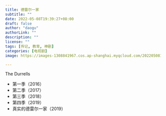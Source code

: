 ```yaml
---
title: 德雷尔一家
subtitle: ""
date: 2022-05-08T19:39:27+08:00
draft: false
author: "daogu"
authorLink: ""
description: "" 
license: ""
tags: [传记, 教育, 神剧]
categories: [电视剧]
image: https://images-1308841967.cos.ap-shanghai.myqcloud.com/202205081944917.webp

---
```


The Durrells

* 第一季（2016）
* 第二季（2017）
* 第三季（2018）
* 第四季（2019）
* 真实的德雷尔一家（2019）